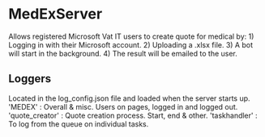 # MedExServer
Allows registered Microsoft Vat IT users to create quote for medical by:
    1) Logging in with their Microsoft account.
    2) Uploading a .xlsx file.
    3) A bot will start in the background.
    4) The result will be emailed to the user.
    
## Loggers
Located in the log_config.json file and loaded when the server starts up.
'MEDEX'         : Overall & misc. Users on pages, logged in and logged out.
'quote_creator' : Quote creation process. Start, end & other.
'taskhandler'   : To log from the queue on individual tasks.  
